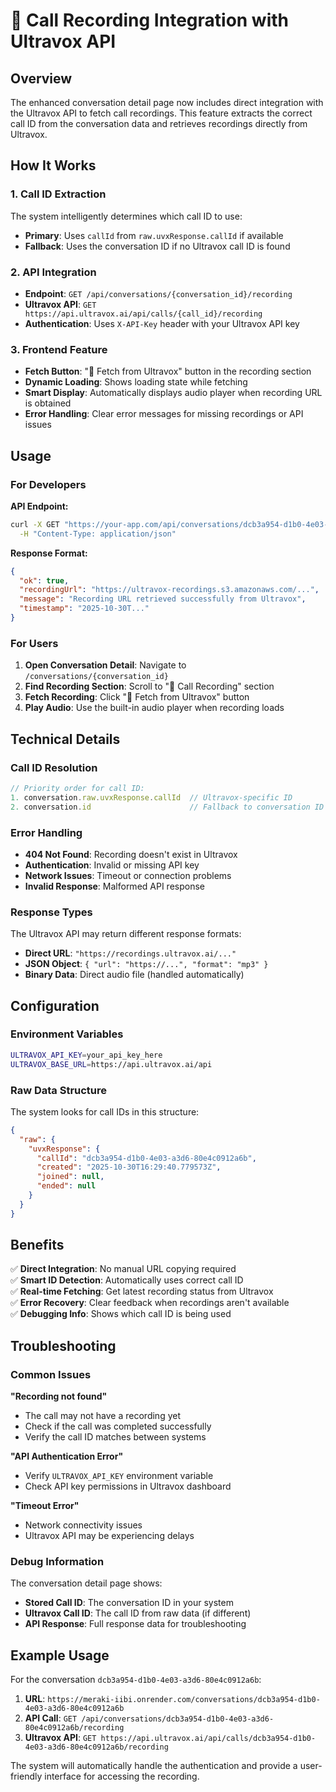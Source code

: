 # 🎵 Call Recording Integration with Ultravox API

## Overview

The enhanced conversation detail page now includes direct integration with the Ultravox API to fetch call recordings. This feature extracts the correct call ID from the conversation data and retrieves recordings directly from Ultravox.

## How It Works

### 1. **Call ID Extraction**
The system intelligently determines which call ID to use:
- **Primary**: Uses `callId` from `raw.uvxResponse.callId` if available
- **Fallback**: Uses the conversation ID if no Ultravox call ID is found

### 2. **API Integration**
- **Endpoint**: `GET /api/conversations/{conversation_id}/recording`
- **Ultravox API**: `GET https://api.ultravox.ai/api/calls/{call_id}/recording`
- **Authentication**: Uses `X-API-Key` header with your Ultravox API key

### 3. **Frontend Feature**
- **Fetch Button**: "🔄 Fetch from Ultravox" button in the recording section
- **Dynamic Loading**: Shows loading state while fetching
- **Smart Display**: Automatically displays audio player when recording URL is obtained
- **Error Handling**: Clear error messages for missing recordings or API issues

## Usage

### For Developers

**API Endpoint:**
```bash
curl -X GET "https://your-app.com/api/conversations/dcb3a954-d1b0-4e03-a3d6-80e4c0912a6b/recording" \
  -H "Content-Type: application/json"
```

**Response Format:**
```json
{
  "ok": true,
  "recordingUrl": "https://ultravox-recordings.s3.amazonaws.com/...",
  "message": "Recording URL retrieved successfully from Ultravox",
  "timestamp": "2025-10-30T..."
}
```

### For Users

1. **Open Conversation Detail**: Navigate to `/conversations/{conversation_id}`
2. **Find Recording Section**: Scroll to "🎵 Call Recording" section
3. **Fetch Recording**: Click "🔄 Fetch from Ultravox" button
4. **Play Audio**: Use the built-in audio player when recording loads

## Technical Details

### Call ID Resolution
```javascript
// Priority order for call ID:
1. conversation.raw.uvxResponse.callId  // Ultravox-specific ID
2. conversation.id                      // Fallback to conversation ID
```

### Error Handling
- **404 Not Found**: Recording doesn't exist in Ultravox
- **Authentication**: Invalid or missing API key
- **Network Issues**: Timeout or connection problems
- **Invalid Response**: Malformed API response

### Response Types
The Ultravox API may return different response formats:
- **Direct URL**: `"https://recordings.ultravox.ai/..."`
- **JSON Object**: `{ "url": "https://...", "format": "mp3" }`
- **Binary Data**: Direct audio file (handled automatically)

## Configuration

### Environment Variables
```bash
ULTRAVOX_API_KEY=your_api_key_here
ULTRAVOX_BASE_URL=https://api.ultravox.ai/api
```

### Raw Data Structure
The system looks for call IDs in this structure:
```json
{
  "raw": {
    "uvxResponse": {
      "callId": "dcb3a954-d1b0-4e03-a3d6-80e4c0912a6b",
      "created": "2025-10-30T16:29:40.779573Z",
      "joined": null,
      "ended": null
    }
  }
}
```

## Benefits

✅ **Direct Integration**: No manual URL copying required  
✅ **Smart ID Detection**: Automatically uses correct call ID  
✅ **Real-time Fetching**: Get latest recording status from Ultravox  
✅ **Error Recovery**: Clear feedback when recordings aren't available  
✅ **Debugging Info**: Shows which call ID is being used  

## Troubleshooting

### Common Issues

**"Recording not found"**
- The call may not have a recording yet
- Check if the call was completed successfully
- Verify the call ID matches between systems

**"API Authentication Error"**
- Verify `ULTRAVOX_API_KEY` environment variable
- Check API key permissions in Ultravox dashboard

**"Timeout Error"**
- Network connectivity issues
- Ultravox API may be experiencing delays

### Debug Information

The conversation detail page shows:
- **Stored Call ID**: The conversation ID in your system
- **Ultravox Call ID**: The call ID from raw data (if different)
- **API Response**: Full response data for troubleshooting

## Example Usage

For the conversation `dcb3a954-d1b0-4e03-a3d6-80e4c0912a6b`:

1. **URL**: `https://meraki-iibi.onrender.com/conversations/dcb3a954-d1b0-4e03-a3d6-80e4c0912a6b`
2. **API Call**: `GET /api/conversations/dcb3a954-d1b0-4e03-a3d6-80e4c0912a6b/recording`
3. **Ultravox API**: `GET https://api.ultravox.ai/api/calls/dcb3a954-d1b0-4e03-a3d6-80e4c0912a6b/recording`

The system will automatically handle the authentication and provide a user-friendly interface for accessing the recording.